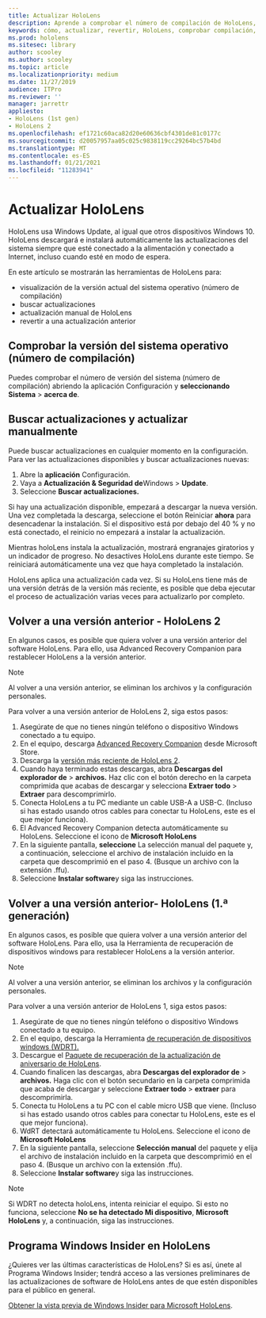 ```yaml
---
title: Actualizar HoloLens
description: Aprende a comprobar el número de compilación de HoloLens, mantenerte al día con las actualizaciones del dispositivo, unirte al Programa Insider y revertir las actualizaciones.
keywords: cómo, actualizar, revertir, HoloLens, comprobar compilación, número de compilación
ms.prod: hololens
ms.sitesec: library
author: scooley
ms.author: scooley
ms.topic: article
ms.localizationpriority: medium
ms.date: 11/27/2019
audience: ITPro
ms.reviewer: ''
manager: jarrettr
appliesto:
- HoloLens (1st gen)
- HoloLens 2
ms.openlocfilehash: ef1721c60aca82d20e60636cbf4301de81c0177c
ms.sourcegitcommit: d20057957aa05c025c9838119cc29264bc57b4bd
ms.translationtype: MT
ms.contentlocale: es-ES
ms.lasthandoff: 01/21/2021
ms.locfileid: "11283941"
---
```

# Actualizar HoloLens

HoloLens usa Windows Update, al igual que otros dispositivos Windows 10. HoloLens descargará e instalará automáticamente las actualizaciones del sistema siempre que esté conectado a la alimentación y conectado a Internet, incluso cuando esté en modo de espera.

En este artículo se mostrarán las herramientas de HoloLens para:

- visualización de la versión actual del sistema operativo (número de compilación)
- buscar actualizaciones
- actualización manual de HoloLens
- revertir a una actualización anterior

## Comprobar la versión del sistema operativo (número de compilación)

Puedes comprobar el número de versión del sistema (número de compilación) abriendo la aplicación Configuración y **seleccionando Sistema**  >  **acerca de**.

## Buscar actualizaciones y actualizar manualmente

Puede buscar actualizaciones en cualquier momento en la configuración.  Para ver las actualizaciones disponibles y buscar actualizaciones nuevas:

1. Abre la **aplicación** Configuración.
1. Vaya a **Actualización & Seguridad de**Windows  >  **Update**.
1. Seleccione **Buscar actualizaciones.**

Si hay una actualización disponible, empezará a descargar la nueva versión. Una vez completada la descarga, seleccione el botón Reiniciar **ahora** para desencadenar la instalación. Si el dispositivo está por debajo del 40 % y no está conectado, el reinicio no empezará a instalar la actualización.

Mientras holoLens instala la actualización, mostrará engranajes giratorios y un indicador de progreso. No desactives HoloLens durante este tiempo. Se reiniciará automáticamente una vez que haya completado la instalación.

HoloLens aplica una actualización cada vez.  Si su HoloLens tiene más de una versión detrás de la versión más reciente, es posible que deba ejecutar el proceso de actualización varias veces para actualizarlo por completo.

## Volver a una versión anterior - HoloLens 2

En algunos casos, es posible que quiera volver a una versión anterior del software HoloLens. Para ello, usa Advanced Recovery Companion para restablecer HoloLens a la versión anterior.

> [!NOTE]
> Al volver a una versión anterior, se eliminan los archivos y la configuración personales.

Para volver a una versión anterior de HoloLens 2, siga estos pasos:

1. Asegúrate de que no tienes ningún teléfono o dispositivo Windows conectado a tu equipo.
1. En el equipo, descarga [Advanced Recovery Companion](https://www.microsoft.com/p/advanced-recovery-companion/9p74z35sfrs8?activetab=pivot:overviewtab) desde Microsoft Store.
1. Descarga la [versión más reciente de HoloLens 2](https://aka.ms/hololens2download).
1. Cuando haya terminado estas descargas, abra **Descargas del explorador de**  >  **archivos.** Haz clic con el botón derecho en la carpeta comprimida que acabas de descargar y selecciona **Extraer todo** > **Extraer** para descomprimirlo.
1. Conecta HoloLens a tu PC mediante un cable USB-A a USB-C. (Incluso si has estado usando otros cables para conectar tu HoloLens, este es el que mejor funciona).
1. El Advanced Recovery Companion detecta automáticamente su HoloLens. Seleccione el icono de **Microsoft HoloLens**
1. En la siguiente pantalla, **seleccione** La selección manual del paquete y, a continuación, seleccione el archivo de instalación incluido en la carpeta que descomprimió en el paso 4. (Busque un archivo con la extensión .ffu).
1. Seleccione **Instalar software**y siga las instrucciones.

## Volver a una versión anterior- HoloLens (1.ª generación)

En algunos casos, es posible que quiera volver a una versión anterior del software HoloLens. Para ello, usa la Herramienta de recuperación de dispositivos windows para restablecer HoloLens a la versión anterior.

> [!NOTE]
> Al volver a una versión anterior, se eliminan los archivos y la configuración personales.

Para volver a una versión anterior de HoloLens 1, siga estos pasos:

1. Asegúrate de que no tienes ningún teléfono o dispositivo Windows conectado a tu equipo.
1. En el equipo, descarga la Herramienta [de recuperación de dispositivos windows (WDRT).](https://support.microsoft.com/help/12379)
1. Descargue el [Paquete de recuperación de la actualización de aniversario de HoloLens](https://aka.ms/hololensrecovery).
1. Cuando finalicen las descargas, abra **Descargas del explorador de**  >  **archivos.** Haga clic con el botón secundario en la carpeta comprimida que acaba de descargar y seleccione **Extraer todo**  >  **extraer** para descomprimirla.
1. Conecta tu HoloLens a tu PC con el cable micro USB que viene. (Incluso si has estado usando otros cables para conectar tu HoloLens, este es el que mejor funciona).
1. WdRT detectará automáticamente tu HoloLens. Seleccione el icono de **Microsoft HoloLens**
1. En la siguiente pantalla, seleccione **Selección manual** del paquete y elija el archivo de instalación incluido en la carpeta que descomprimió en el paso 4. (Busque un archivo con la extensión .ffu).
1. Seleccione **Instalar software**y siga las instrucciones.

> [!NOTE]
> Si WDRT no detecta holoLens, intenta reiniciar el equipo. Si esto no funciona, seleccione **No se ha detectado Mi dispositivo**, **Microsoft HoloLens** y, a continuación, siga las instrucciones.

## Programa Windows Insider en HoloLens

¿Quieres ver las últimas características de HoloLens?  Si es así, únete al Programa Windows Insider; tendrá acceso a las versiones preliminares de las actualizaciones de software de HoloLens antes de que estén disponibles para el público en general.

[Obtener la vista previa de Windows Insider para Microsoft HoloLens](hololens-insider.md).
